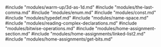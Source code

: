 #include "modules/warm-up/3d-as-1d.md"
#include "modules/the-last-comma.md"
#include "modules/enum.md"
#include "modules/const.md"
#include "modules/typedef.md"
#include "modules/name-space.md"
#include "modules/reading-complex-declarations.md"
#include "modules/bitwise-operations.md"
#include "modules/home-assignment-section.md"
#include "modules/home-assignments/linked-list2.md"
#include "modules/home-assignments/get-bits.md"
